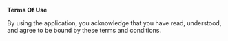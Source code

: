 **Terms Of Use**

By using the application, you acknowledge that you have read, understood, and agree to be bound by these terms and conditions.